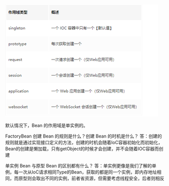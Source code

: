 ![img.png](img.png)

默认情况下，Bean 的作用域是单实例的。

FactoryBean 创建 Bean 的规则是什么？创建 Bean 的时机是什么？
答：创建的规则就是通过实现接口定义的方法，创建的时机会随着IoC容器初始化而初始化，Bean的创建是懒加载，只有getObject的时候才会创建，并不会随着IOC容器而创建

单实例 Bean 与原型 Bean 的区别都有什么？
答：单实例更像是我们了解的单例，每一次从IoC请求相同Type的Bean，获取的都是同一个实例，即内存地址相同，而原型则会取出不同的实例，前者省资源，但需要考虑线程安全，后者则相反
